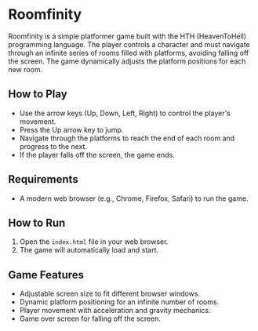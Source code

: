 # Roomfinity

Roomfinity is a simple platformer game built with the HTH (HeavenToHell) programming language. The player controls a character and must navigate through an infinite series of rooms filled with platforms, avoiding falling off the screen. The game dynamically adjusts the platform positions for each new room.

## How to Play

- Use the arrow keys (Up, Down, Left, Right) to control the player's movement.
- Press the Up arrow key to jump.
- Navigate through the platforms to reach the end of each room and progress to the next.
- If the player falls off the screen, the game ends.

## Requirements

- A modern web browser (e.g., Chrome, Firefox, Safari) to run the game.

## How to Run

1. Open the `index.html` file in your web browser.
2. The game will automatically load and start.

## Game Features

- Adjustable screen size to fit different browser windows.
- Dynamic platform positioning for an infinite number of rooms.
- Player movement with acceleration and gravity mechanics.
- Game over screen for falling off the screen.
